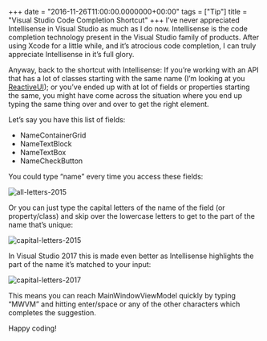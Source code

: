 +++
date = "2016-11-26T11:00:00.0000000+00:00"
tags = ["Tip"]
title = "Visual Studio Code Completion Shortcut"
+++
I’ve never appreciated Intellisense in Visual Studio as much as I do now. Intellisense is the code completion technology present in the Visual Studio family of products. After using Xcode for a little while, and it’s atrocious code completion, I can truly appreciate Intellisense in it’s full glory.

Anyway, back to the shortcut with Intellisense: If you’re working with an API that has a lot of classes starting with the same name (I’m looking at you [ReactiveUI](http://reactiveui.net/)); or you’ve ended up with at lot of fields or properties starting the same, you might have come across the situation where you end up typing the same thing over and over to get the right element.

Let’s say you have this list of fields:

* NameContainerGrid
* NameTextBlock
* NameTextBox
* NameCheckButton

You could type “name” every time you access these fields:

![all-letters-2015](/uploads/all-letters-2015.gif)

Or you can just type the capital letters of the name of the field (or property/class) and skip over the lowercase letters to get to the part of the name that’s unique:

![capital-letters-2015](/uploads/capital-letters-2015.gif)

In Visual Studio 2017 this is made even better as Intellisense highlights the part of the name it’s matched to your input:

![capital-letters-2017](/uploads/capital-letters-2017.gif)

This means you can reach MainWindowViewModel quickly by typing “MWVM” and hitting enter/space or any of the other characters which completes the suggestion.

Happy coding!